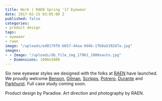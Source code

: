 ```yaml
---
title: Work | RAEN Spring '17 Eyewear
date: 2017-02-15 03:05:00 Z
published: false
categories:
- product design
tags:
- eyewear
- raen
image: "/uploads/ed0179f8-b657-44aa-9d4b-1fb8a5392d7a.jpg"
images:
- - Image: "/uploads/db_file_img_17961_1000xauto.jpg"
  - Dimensions: 1000x5000
---
```


Six new eyewear styles we designed with the folks at [RAEN](raen.com) have launched. We proudly welcome [Benson](http://raen.com/shop/sunglasses/benson/rose-gold-ros-silver-tri-flection-flash-mirror), [Gilman](http://raen.com/shop/sunglasses/gilman/brindle-tortoise), [Scripps](http://raen.com/shop/sunglasses/scripps/silver-matte-rootbeer-blue-tri-flection-flash-mirror), [Potrero](http://raen.com/shop/sunglasses/potrero/bone-rose-gold-copper-tri-flection-flash-mirror), [Durante](http://raen.com/shop/sunglasses/durante/ros-silver-tri-flection-flash-mirror) and [Parkhurst](http://raen.com/shop/sunglasses/parkhurst/champagne-crystal-polarized). Full case study coming soon.

Product design by Paradise. Art direction and photography by RAEN.
